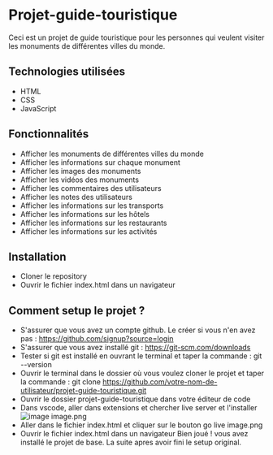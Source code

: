 # Projet-guide-touristique
Ceci est un projet de guide touristique pour les personnes qui veulent visiter les monuments de différentes villes du monde.

## Technologies utilisées

- HTML
- CSS
- JavaScript 

## Fonctionnalités

- Afficher les monuments de différentes villes du monde
- Afficher les informations sur chaque monument
- Afficher les images des monuments
- Afficher les vidéos des monuments 
- Afficher les commentaires des utilisateurs
- Afficher les notes des utilisateurs
- Afficher les informations sur les transports
- Afficher les informations sur les hôtels
- Afficher les informations sur les restaurants
- Afficher les informations sur les activités


## Installation

- Cloner le repository
- Ouvrir le fichier index.html dans un navigateur

## Comment setup le projet ?
- S'assurer que vous avez un compte github. Le créer si vous n'en avez pas : https://github.com/signup?source=login
- S'assurer que vous avez installé git : https://git-scm.com/downloads 
- Tester si git est installé en ouvrant le terminal et taper la commande : git --version
- Ouvrir le terminal dans le dossier où vous voulez cloner le projet et taper la commande : git clone https://github.com/votre-nom-de-utilisateur/projet-guide-touristique.git
- Ouvrir le dossier projet-guide-touristique dans votre éditeur de code
- Dans vscode, aller dans extensions et chercher live server et l'installer
![image](image.png)
image.png 
- Aller dans le fichier index.html et cliquer sur le bouton go live 
image.png
- Ouvrir le fichier index.html dans un navigateur
Bien joué ! vous avez installé le projet de base. La suite apres avoir fini le setup original.


